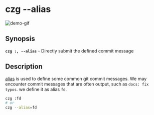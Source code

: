 # czg --alias

![demo-gif](https://user-images.githubusercontent.com/40693636/176847992-23cbc56c-5487-4679-a84a-b4fe38a32b34.gif) <!-- size=720x262 -->

## Synopsis

**`czg :, --alias`** - Directly submit the defined commit message

## Description

[alias](/config/engineer.html#alias) is used to define some common git commit messages. We may encounter commit messages that are often output, such as `docs: fix typos`. we define it as alias `fd`.

```sh
czg :fd
# or
czg --alias=fd
```
